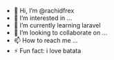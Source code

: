 - 👋 Hi, I’m @rachidfrex
- 👀 I’m interested in ...
- 🌱 I’m currently learning laravel
- 💞️ I’m looking to collaborate on ...
- 📫 How to reach me ...
- ⚡ Fun fact: i love batata

<!---
rachidfrex/rachidfrex is a ✨ special ✨ repository because its `README.md` (this file) appears on your GitHub profile.
You can click the Preview link to take a look at your changes.
--->
